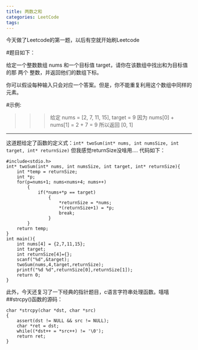 ```yaml
---
title: 两数之和
categories: LeetCode
tags:
---
```


今天做了Leetcode的第一题，以后有空就开始刷Leetcode   

#题目如下：

给定一个整数数组 nums 和一个目标值 target，请你在该数组中找出和为目标值的那 两个 整数，并返回他们的数组下标。   

你可以假设每种输入只会对应一个答案。但是，你不能重复利用这个数组中同样的元素。   

#示例:   
>>>给定 nums = [2, 7, 11, 15], target = 9 因为 nums[0] + nums[1] = 2 + 7 = 9  所以返回 [0, 1]      

---

这道题给定了函数的定义式：```int* twoSum(int* nums, int numsSize, int target, int* returnSize)```
但我感觉returnSize没啥用....
代码如下：
```
#include<stdio.h>
int* twoSum(int* nums, int numsSize, int target, int* returnSize){
    int *temp = returnSize;
    int *p;
    for(p=nums+1; nums<nums+4; nums++)
        {
            if(*nums+*p == target)
                {
                    *returnSize = *nums;
                    *(returnSize+1) = *p;
                    break;
                }
        }
    return temp;
}
int main(){
    int nums[4] = {2,7,11,15};
    int target;
    int returnSize[4]={};
    scanf("%d",&target);
    twoSum(nums,4,target,returnSize);
    printf("%d %d",returnSize[0],returnSize[1]);
    return 0;
}
```
此外，今天还复习了一下经典的指针题目，c语言字符串处理函数。嘻嘻   
##strcpy()函数的源码：   
```
char *strcpy(char *dst, char *src)
{
    assert(dst != NULL && src != NULL);
    char *ret = dst;
    while((*dst++ = *src++) != '\0');
    return ret;
}
```